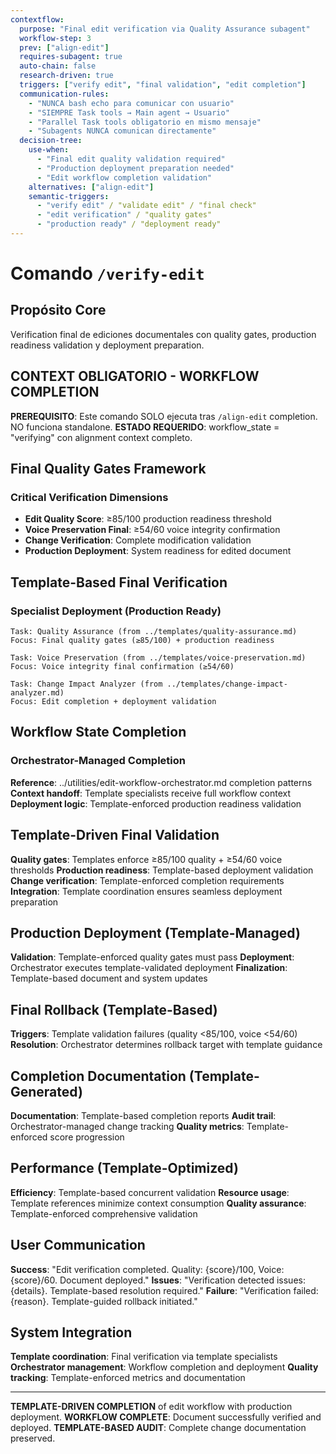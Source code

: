 ```yaml
---
contextflow:
  purpose: "Final edit verification via Quality Assurance subagent"
  workflow-step: 3
  prev: ["align-edit"]
  requires-subagent: true
  auto-chain: false
  research-driven: true
  triggers: ["verify edit", "final validation", "edit completion"]
  communication-rules:
    - "NUNCA bash echo para comunicar con usuario"
    - "SIEMPRE Task tools → Main agent → Usuario"
    - "Parallel Task tools obligatorio en mismo mensaje"
    - "Subagents NUNCA comunican directamente"
  decision-tree:
    use-when:
      - "Final edit quality validation required"
      - "Production deployment preparation needed"
      - "Edit workflow completion validation"
    alternatives: ["align-edit"]
    semantic-triggers:
      - "verify edit" / "validate edit" / "final check"
      - "edit verification" / "quality gates"
      - "production ready" / "deployment ready"
---
```


# Comando `/verify-edit`

## Propósito Core
Verification final de ediciones documentales con quality gates, production readiness validation y deployment preparation.

## CONTEXT OBLIGATORIO - WORKFLOW COMPLETION

**PREREQUISITO**: Este comando SOLO ejecuta tras `/align-edit` completion. NO funciona standalone.
**ESTADO REQUERIDO**: workflow_state = "verifying" con alignment context completo.

## Final Quality Gates Framework

### Critical Verification Dimensions
- **Edit Quality Score**: ≥85/100 production readiness threshold
- **Voice Preservation Final**: ≥54/60 voice integrity confirmation
- **Change Verification**: Complete modification validation
- **Production Deployment**: System readiness for edited document

## Template-Based Final Verification

### Specialist Deployment (Production Ready)
```
Task: Quality Assurance (from ../templates/quality-assurance.md)
Focus: Final quality gates (≥85/100) + production readiness

Task: Voice Preservation (from ../templates/voice-preservation.md)
Focus: Voice integrity final confirmation (≥54/60)

Task: Change Impact Analyzer (from ../templates/change-impact-analyzer.md)
Focus: Edit completion + deployment validation
```

## Workflow State Completion

### Orchestrator-Managed Completion

**Reference**: ../utilities/edit-workflow-orchestrator.md completion patterns
**Context handoff**: Template specialists receive full workflow context
**Deployment logic**: Template-enforced production readiness validation

## Template-Driven Final Validation

**Quality gates**: Templates enforce ≥85/100 quality + ≥54/60 voice thresholds
**Production readiness**: Template-based deployment validation
**Change verification**: Template-enforced completion requirements
**Integration**: Template coordination ensures seamless deployment preparation

## Production Deployment (Template-Managed)

**Validation**: Template-enforced quality gates must pass
**Deployment**: Orchestrator executes template-validated deployment
**Finalization**: Template-based document and system updates

## Final Rollback (Template-Based)

**Triggers**: Template validation failures (quality <85/100, voice <54/60)
**Resolution**: Orchestrator determines rollback target with template guidance

## Completion Documentation (Template-Generated)

**Documentation**: Template-based completion reports
**Audit trail**: Orchestrator-managed change tracking
**Quality metrics**: Template-enforced score progression

## Performance (Template-Optimized)

**Efficiency**: Template-based concurrent validation
**Resource usage**: Template references minimize context consumption
**Quality assurance**: Template-enforced comprehensive validation

## User Communication

**Success**: "Edit verification completed. Quality: {score}/100, Voice: {score}/60. Document deployed."
**Issues**: "Verification detected issues: {details}. Template-based resolution required."
**Failure**: "Verification failed: {reason}. Template-guided rollback initiated."

## System Integration

**Template coordination**: Final verification via template specialists
**Orchestrator management**: Workflow completion and deployment
**Quality tracking**: Template-enforced metrics and documentation

---

**TEMPLATE-DRIVEN COMPLETION** of edit workflow with production deployment.
**WORKFLOW COMPLETE**: Document successfully verified and deployed.
**TEMPLATE-BASED AUDIT**: Complete change documentation preserved.